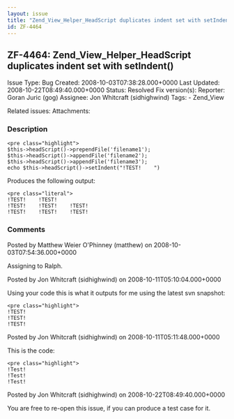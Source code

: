 ```yaml
---
layout: issue
title: "Zend_View_Helper_HeadScript duplicates indent set with setIndent()"
id: ZF-4464
---
```


ZF-4464: Zend\_View\_Helper\_HeadScript duplicates indent set with setIndent()
------------------------------------------------------------------------------

 Issue Type: Bug Created: 2008-10-03T07:38:28.000+0000 Last Updated: 2008-10-22T08:49:40.000+0000 Status: Resolved Fix version(s): 
 Reporter:  Goran Juric (gog)  Assignee:  Jon Whitcraft (sidhighwind)  Tags: - Zend\_View
 
 Related issues: 
 Attachments: 
### Description

 
    <pre class="highlight">
    $this->headScript()->prependFile('filename1');
    $this->headScript()->appendFile('filename2');
    $this->headScript()->appendFile('filename3');
    echo $this->headScript()->setIndent("!TEST!    ")


Produces the following output:

 
    <pre class="literal"> 
    !TEST!    !TEST!    
    !TEST!    !TEST!    !TEST!    
    !TEST!    !TEST!    !TEST!    

 

 

### Comments

Posted by Matthew Weier O'Phinney (matthew) on 2008-10-03T07:54:36.000+0000

Assigning to Ralph.

 

 

Posted by Jon Whitcraft (sidhighwind) on 2008-10-11T05:10:04.000+0000

Using your code this is what it outputs for me using the latest svn snapshot:

 
    <pre class="highlight">
    !TEST!    
    !TEST!    
    !TEST!    

 

 

Posted by Jon Whitcraft (sidhighwind) on 2008-10-11T05:11:48.000+0000

This is the code:

 
    <pre class="highlight">
    !Test!    
    !Test!    
    !Test!    

 

 

Posted by Jon Whitcraft (sidhighwind) on 2008-10-22T08:49:40.000+0000

You are free to re-open this issue, if you can produce a test case for it.

 

 